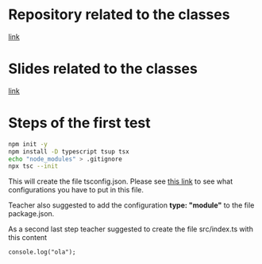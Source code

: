 # Repository related to the classes

[link](https://github.com/digitalinnovationone/formacao-nodejs/tree/main/11-debug)


# Slides related to the classes

[link](https://hermes.dio.me/files/assets/fa353c56-279e-4fe8-a4d3-ef83fd0c3439.pptx)


# Steps of the first test

```sh
npm init -y
npm install -D typescript tsup tsx
echo "node_modules" > .gitignore
npx tsc --init
```

This will create the file tsconfig.json. Please see [this link](https://github.com/andreterceiro/dio-mobile-meu-tudo--how-to-configure-typescript-in-projects-node-js) to see what configurations you have to put in this file.

Teacher also suggested to add the configuration **type: "module"** to the file package.json.

As a second last step teacher suggested to create the file src/index.ts with this content

```
console.log("ola");
```
